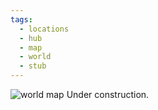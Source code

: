 ```yaml
---
tags:
  - locations
  - hub
  - map
  - world
  - stub
---
```

![world map](ocean2d.png)
Under construction.